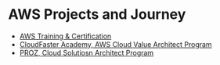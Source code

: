 # AWS Projects and Journey

- [AWS Training & Certification](https://github.com/RosanaFSS/AWS-Projects-and-Journey/tree/AWS-Training-and-Certification?tab=readme-ov-file)<br>
- [CloudFaster Academy, AWS Cloud Value Architect Program](https://github.com/RosanaFSS/AWS-Projects-and-Journey/tree/CloudFaster-Academy)<br>
- [PROZ, Cloud Solutiosn Architect Program]()
